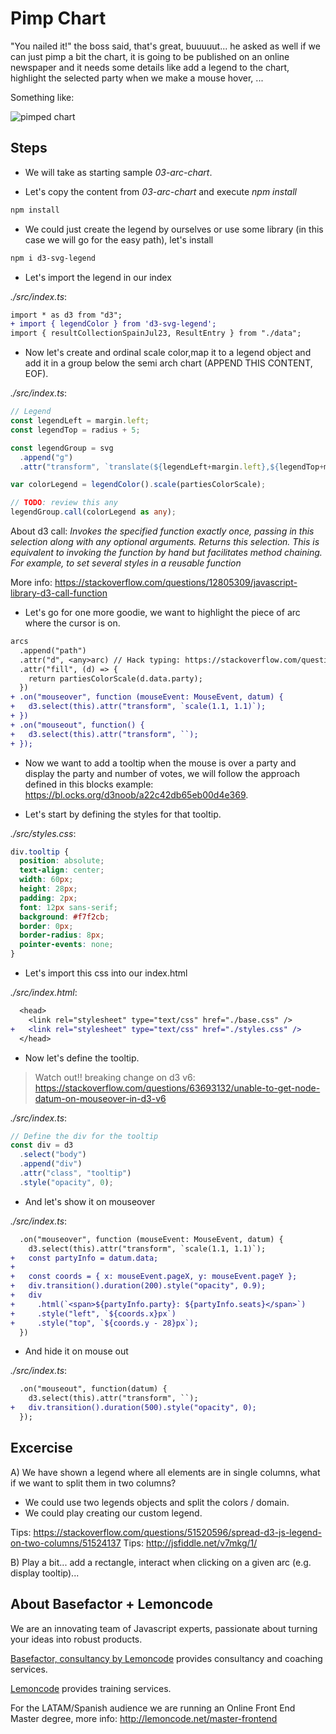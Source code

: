 # Pimp Chart

"You nailed it!" the boss said, that's great, buuuuut... he asked as well if
we can just pimp a bit the chart, it is going to be published on an online
newspaper and it needs some details like add a legend to the chart, highlight
the selected party when we make a mouse hover, ...

Something like:

![pimped chart](./content/chart.png "pimped chart")

<!-- Live demo: [codesandbox](https://codesandbox.io/s/fervent-lumiere-8w12q) -->

## Steps

- We will take as starting sample _03-arc-chart_.

- Let's copy the content from _03-arc-chart_ and execute _npm install_

```bash
npm install
```

- We could just create the legend by ourselves or use some library (in this case
  we will go for the easy path), let's install

```bash
npm i d3-svg-legend
```

- Let's import the legend in our index

_./src/index.ts_:

```diff
import * as d3 from "d3";
+ import { legendColor } from 'd3-svg-legend';
import { resultCollectionSpainJul23, ResultEntry } from "./data";
```

- Now let's create and ordinal scale color,map it to a legend object and add it in a group below the semi arch chart (APPEND THIS CONTENT, EOF).

_./src/index.ts_:

```typescript
// Legend
const legendLeft = margin.left;
const legendTop = radius + 5;

const legendGroup = svg
  .append("g")
  .attr("transform", `translate(${legendLeft+margin.left},${legendTop+margin.top})`);

var colorLegend = legendColor().scale(partiesColorScale);

// TODO: review this any
legendGroup.call(colorLegend as any);
```

About d3 call:
_Invokes the specified function exactly once, passing in this selection along with any optional arguments. Returns this selection. This is equivalent to invoking the function by hand but facilitates method chaining. For example, to set several styles in a reusable function_

More info: <https://stackoverflow.com/questions/12805309/javascript-library-d3-call-function>

- Let's go for one more goodie, we want to highlight the piece of arc where the cursor is on.

```diff
arcs
  .append("path")
  .attr("d", <any>arc) // Hack typing: https://stackoverflow.com/questions/35413072/compilation-errors-when-drawing-a-piechart-using-d3-js-typescript-and-angular/38021825
  .attr("fill", (d) => {
    return partiesColorScale(d.data.party);
  })
+ .on("mouseover", function (mouseEvent: MouseEvent, datum) {
+   d3.select(this).attr("transform", `scale(1.1, 1.1)`);
+ })
+ .on("mouseout", function() {
+   d3.select(this).attr("transform", ``);
+ });
```

- Now we want to add a tooltip when the mouse is over a party and display the
  party and number of votes, we will follow the approach defined in this blocks example: <https://bl.ocks.org/d3noob/a22c42db65eb00d4e369>.

- Let's start by defining the styles for that tooltip.

_./src/styles.css_:

```css
div.tooltip {
  position: absolute;
  text-align: center;
  width: 60px;
  height: 28px;
  padding: 2px;
  font: 12px sans-serif;
  background: #f7f2cb;
  border: 0px;
  border-radius: 8px;
  pointer-events: none;
}
```

- Let's import this css into our index.html

_./src/index.html_:

```diff
  <head>
    <link rel="stylesheet" type="text/css" href="./base.css" />
+   <link rel="stylesheet" type="text/css" href="./styles.css" />
  </head>
```

- Now let's define the tooltip.

> Watch out!! breaking change on d3 v6: <https://stackoverflow.com/questions/63693132/unable-to-get-node-datum-on-mouseover-in-d3-v6>

_./src/index.ts_:

```typescript
// Define the div for the tooltip
const div = d3
  .select("body")
  .append("div")
  .attr("class", "tooltip")
  .style("opacity", 0);
```

- And let's show it on mouseover

_./src/index.ts_:

```diff
  .on("mouseover", function (mouseEvent: MouseEvent, datum) {
    d3.select(this).attr("transform", `scale(1.1, 1.1)`);
+   const partyInfo = datum.data;
+
+   const coords = { x: mouseEvent.pageX, y: mouseEvent.pageY };
+   div.transition().duration(200).style("opacity", 0.9);
+   div
+     .html(`<span>${partyInfo.party}: ${partyInfo.seats}</span>`)
+     .style("left", `${coords.x}px`)
+     .style("top", `${coords.y - 28}px`);
  })
```

- And hide it on mouse out

_./src/index.ts_:

```diff
  .on("mouseout", function(datum) {
    d3.select(this).attr("transform", ``);
+   div.transition().duration(500).style("opacity", 0);
  });
```

## Excercise

A) We have shown a legend where all elements are in single columns, what if we want to split them in two columns?

- We could use two legends objects and split the colors / domain.
- We could play creating our custom legend.

Tips: <https://stackoverflow.com/questions/51520596/spread-d3-js-legend-on-two-columns/51524137>
Tips: <http://jsfiddle.net/v7mkg/1/>

B) Play a bit... add a rectangle, interact when clicking on a given arc (e.g. display tooltip)...

## About Basefactor + Lemoncode

We are an innovating team of Javascript experts, passionate about turning your ideas into robust products.

[Basefactor, consultancy by Lemoncode](http://www.basefactor.com) provides consultancy and coaching services.

[Lemoncode](http://lemoncode.net/services/en/#en-home) provides training services.

For the LATAM/Spanish audience we are running an Online Front End Master degree, more info: <http://lemoncode.net/master-frontend>
